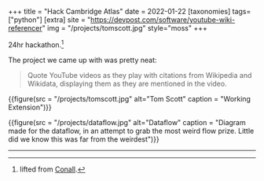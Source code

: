 +++
title = "Hack Cambridge Atlas"
date = 2022-01-22
[taxonomies]
tags=["python"]
[extra]
site = "https://devpost.com/software/youtube-wiki-referencer" 
img = "/projects/tomscott.jpg"
style="moss"
+++

24hr hackathon.[^1]

<!-- more -->

The project we came up with was pretty neat:
> Quote YouTube videos as they play with citations from Wikipedia and Wikidata, displaying them as they are mentioned in the video.

{{figure(src = "/projects/tomscott.jpg" alt="Tom Scott" caption = "Working Extension")}}

{{figure(src = "/projects/dataflow.jpg" alt="Dataflow" caption = "Diagram made for the dataflow, in an attempt to grab the most weird flow prize. Little did we know this was far from the weirdest")}}

---
[^1]: lifted from <a href="https://conallmoss.github.io/">Conall</a>.
